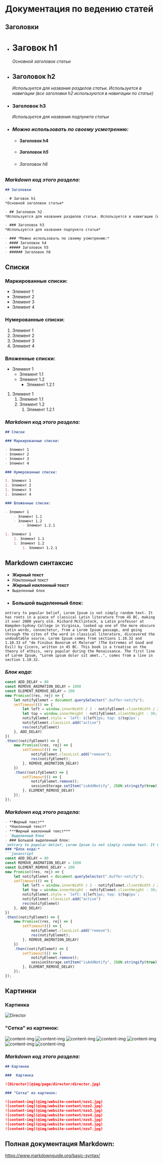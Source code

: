 # Документация по ведению статей

## Заголовки

- # Заговок h1
    *Основной заголовок статьи*

- ## Заголовок h2
    *Используется для названия разделов статьи. Используется в навигации (все заголовки h2 используются в навигации по статье)*
    
- ### Заголовок h3
    *Используется для названия подпункта статьи*
    
- ### *Можно использовать по своему усмотрению:*
    - #### Заголовок h4
    - ##### Заголовок h5
    - ###### Заголовок h6
    
### *Markdown код этого раздела:*

```markdown
## Заголовки

- # Заговок h1
*Основной заголовок статьи*

- ## Заголовок h2
*Используется для названия разделов статьи. Используется в навигации (все заголовки h2 используются в навигации по статье)*

- ### Заголовок h3
*Используется для названия подпункта статьи*

- ### *Можно использовать по своему усмотрению:*
- #### Заголовок h4
- ##### Заголовок h5
- ###### Заголовок h6
```

## Списки

### Маркированные списки:

- Элемент 1
- Элемент 2
- Элемент 3
- Элемент 4

### Нумерованные списки:

1. Элемент 1
1. Элемент 2
1. Элемент 3
1. Элемент 4

### Вложенные списки:

- Элемент 1
    - Элемент 1.1
    - Элемент 1.2
        - Элемент 1.2.1
        
1. Элемент 1
    1. Элемент 1.1
    1. Элемент 1.2
        1. Элемент 1.2.1
        
### *Markdown код этого раздела:*

```markdown
## Списки

### Маркированные списки:

- Элемент 1
- Элемент 2
- Элемент 3
- Элемент 4

### Нумерованные списки:

1. Элемент 1
1. Элемент 2
1. Элемент 3
1. Элемент 4

### Вложенные списки:

- Элемент 1
    - Элемент 1.1
    - Элемент 1.2
        - Элемент 1.2.1

1. Элемент 1
    1. Элемент 1.1
    1. Элемент 1.2
        1. Элемент 1.2.1
```

## Markdown синтаксис

- **Жирный текст**
- *Наклонный текст*
- ***Жирный наклонный текст***
- `Выделенный блок`
- ### Большой выделенный блок:
`ontrary to popular belief, Lorem Ipsum is not simply random text. It has roots in a piece of classical Latin literature from 45 BC, making it over 2000 years old. Richard McClintock, a Latin professor at Hampden-Sydney College in Virginia, looked up one of the more obscure Latin words, consectetur, from a Lorem Ipsum passage, and going through the cites of the word in classical literature, discovered the undoubtable source. Lorem Ipsum comes from sections 1.10.32 and 1.10.33 of "de Finibus Bonorum et Malorum" (The Extremes of Good and Evil) by Cicero, written in 45 BC. This book is a treatise on the theory of ethics, very popular during the Renaissance. The first line of Lorem Ipsum, "Lorem ipsum dolor sit amet..", comes from a line in section 1.10.32.`
### *Блок кода:*
```javascript
const ADD_DELAY = 80
const REMOVE_ANIMATION_DELAY = 1000
const ELEMENT_REMOVE_DELAY = 200
new Promise((res, rej) => {
    let notifyElemet = document.querySelector(".buffer-notify");
    setTimeout(() => {
        let left = window.innerWidth / 2 - notifyElemet.clientWidth / 2 - 15;
        let top = window.innerHeight - notifyElemet.clientHeight - 30;
        notifyElemet.style = `left: ${left}px; top: ${top}px`;
        notifyElemet.classList.add("active")
        res(notifyElemet)
    }, ADD_DELAY)
})
.then((notifyElemet) => {
    new Promise((res, rej) => {
        setTimeout(() => {
            notifyElemet.classList.add("remove");
            res(notifyElemet);
        }, REMOVE_ANIMATION_DELAY)
    })
    .then((notifyElemet) => {
        setTimeout(() => {
            notifyElemet.remove();
            sessionStorage.setItem("isAddNotify", JSON.stringify(true));
        }, ELEMENT_REMOVE_DELAY)
    });
});
```

### *Markdown код этого раздела:*

```markdown
- **Жирный текст**
- *Наклонный текст*
- ***Жирный наклонный текст***
- `Выделенный блок`
- ### Большой выделенный блок:
`ontrary to popular belief, Lorem Ipsum is not simply random text. It has roots in a piece of classical Latin literature from 45 BC, making it over 2000 years old. Richard McClintock, a Latin professor at Hampden-Sydney College in Virginia, looked up one of the more obscure Latin words, consectetur, from a Lorem Ipsum passage, and going through the cites of the word in classical literature, discovered the undoubtable source. Lorem Ipsum comes from sections 1.10.32 and 1.10.33 of "de Finibus Bonorum et Malorum" (The Extremes of Good and Evil) by Cicero, written in 45 BC. This book is a treatise on the theory of ethics, very popular during the Renaissance. The first line of Lorem Ipsum, "Lorem ipsum dolor sit amet..", comes from a line in section 1.10.32.`
### *Блок кода:*
```javascript
const ADD_DELAY = 80
const REMOVE_ANIMATION_DELAY = 1000
const ELEMENT_REMOVE_DELAY = 200
new Promise((res, rej) => {
    let notifyElemet = document.querySelector(".buffer-notify");
    setTimeout(() => {
        let left = window.innerWidth / 2 - notifyElemet.clientWidth / 2 - 15;
        let top = window.innerHeight - notifyElemet.clientHeight - 30;
        notifyElemet.style = `left: ${left}px; top: ${top}px`;
        notifyElemet.classList.add("active")
        res(notifyElemet)
    }, ADD_DELAY)
})
.then((notifyElemet) => {
    new Promise((res, rej) => {
        setTimeout(() => {
            notifyElemet.classList.add("remove");
            res(notifyElemet);
        }, REMOVE_ANIMATION_DELAY)
    })
    .then((notifyElemet) => {
        setTimeout(() => {
            notifyElemet.remove();
            sessionStorage.setItem("isAddNotify", JSON.stringify(true));
        }, ELEMENT_REMOVE_DELAY)
    });
});
```

## Картинки

###  Картинка

![Director](@img/page/director/director.jpg)

### "Сетка" из картинок:

![content-img](@img/website-content/nzo1.jpg)
![content-img](@img/website-content/nzo2.jpg)
![content-img](@img/website-content/nzo3.jpg)
![content-img](@img/website-content/nzo4.jpg)
![content-img](@img/website-content/nzo5.jpg)
![content-img](@img/website-content/nzo6.jpg)
![content-img](@img/website-content/nzo7.jpg)

### *Markdown код этого раздела:*

```markdown
## Картинки

###  Картинка

![Director](@img/page/director/director.jpg)

### "Сетка" из картинок:

![content-img](@img/website-content/nzo1.jpg)
![content-img](@img/website-content/nzo2.jpg)
![content-img](@img/website-content/nzo3.jpg)
![content-img](@img/website-content/nzo4.jpg)
![content-img](@img/website-content/nzo5.jpg)
![content-img](@img/website-content/nzo6.jpg)
![content-img](@img/website-content/nzo7.jpg)
```

## Полная документация Markdown:

https://www.markdownguide.org/basic-syntax/